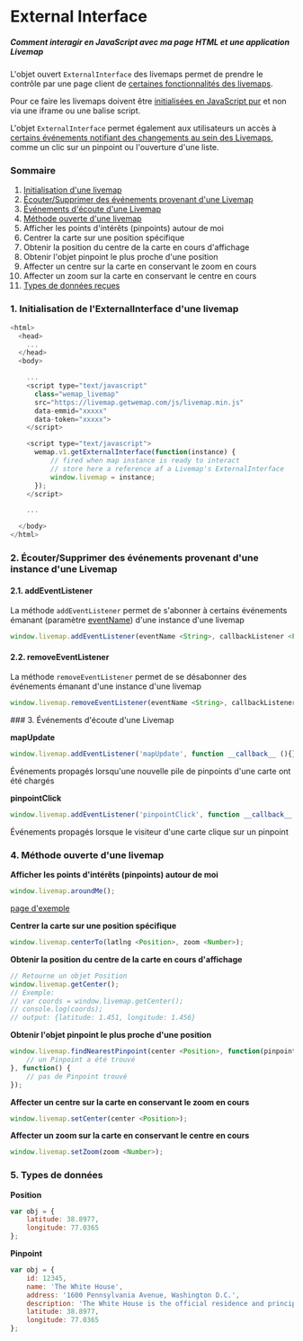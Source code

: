 # External Interface
##### Comment interagir en JavaScript avec ma page HTML et une application Livemap

L'objet ouvert `ExternalInterface` des livemaps permet de prendre le contrôle par une page client de [certaines fonctionnalités des livemaps](#publics_methods).

Pour ce faire les livemaps doivent être [initialisées en JavaScript pur](#init_native_javascript) et non via une iframe ou une balise script.

L'objet `ExternalInterface` permet également aux utilisateurs un accès à [certains événements notifiant des changements au sein des Livemaps](#events), comme un clic sur un pinpoint ou l'ouverture d'une liste.

### Sommaire

1. [Initialisation d'une livemap](#init_native_javascript)
2. [Écouter/Supprimer des événements provenant d'une Livemap](#externals_listeners)
3. [Événements d'écoute d'une Livemap](#events)
4. [Méthode ouverte d'une livemap](#methods)
  4. Afficher les points d'intérêts (pinpoints) autour de moi
  4. Centrer la carte sur une position spécifique
  4. Obtenir la position du centre de la carte en cours d'affichage
  4. Obtenir l'objet pinpoint le plus proche d'une position
  4. Affecter un centre sur la carte en conservant le zoom en cours
  4. Affecter un zoom sur la carte en conservant le centre en cours
5. [Types de données reçues](#types)

<a name="init_native_javascript"></a>
### 1. Initialisation de l'ExternalInterface d'une livemap

```javascript
<html>
  <head>
    ...
  </head>
  <body>

    ...
    <script type="text/javascript"
      class="wemap_livemap"
      src="https://livemap.getwemap.com/js/livemap.min.js"
      data-emmid="xxxxx"
      data-token="xxxxx">
    </script>

    <script type="text/javascript">
      wemap.v1.getExternalInterface(function(instance) {
          // fired when map instance is ready to interact
          // store here a reference af a Livemap's ExternalInterface
          window.livemap = instance;
      });
    </script>

    ...

  </body>
</html>
```

<a name="externals_listeners"></a>
### 2. Écouter/Supprimer des événements provenant d'une instance d'une Livemap

#### 2.1. addEventListener

La méthode `addEventListener` permet de s'abonner à certains événements émanant (paramètre [eventName](#events)) d'une instance d'une livemap

```javascript
window.livemap.addEventListener(eventName <String>, callbackListener <Function>);
```

#### 2.2. removeEventListener

La méthode `removeEventListener` permet de se désabonner des événements émanant d'une instance d'une livemap

```javascript
window.livemap.removeEventListener(eventName <String>, callbackListener <Function>);
```

<a name="events" />
### 3. Événements d'écoute d'une Livemap

**mapUpdate**

```javascript
window.livemap.addEventListener('mapUpdate', function __callback__ (){});
```
Événements propagés lorsqu'une nouvelle pile de pinpoints d'une carte ont été chargés

**pinpointClick**

```javascript
window.livemap.addEventListener('pinpointClick', function __callback__ (){});
```
Événements propagés lorsque le visiteur d'une carte clique sur un pinpoint

<a name="methods"></a>
### 4. Méthode ouverte d'une livemap

**Afficher les points d'intérêts (pinpoints) autour de moi**

```javascript
window.livemap.aroundMe();
```

[page d'exemple](https://github.com/wemap/welcome/blob/master/examples/external_interface/around_me.html)

**Centrer la carte sur une position spécifique**

```javascript
window.livemap.centerTo(latlng <Position>, zoom <Number>);
```

**Obtenir la position du centre de la carte en cours d'affichage**

```javascript
// Retourne un objet Position
window.livemap.getCenter();
// Exemple:
// var coords = window.livemap.getCenter();
// console.log(coords);
// output: {latitude: 1.451, longitude: 1.456}
```

**Obtenir l'objet pinpoint le plus proche d'une position**

```javascript
window.livemap.findNearestPinpoint(center <Position>, function(pinpoint) {
    // un Pinpoint a été trouvé
}, function() {
    // pas de Pinpoint trouvé
});
```

**Affecter un centre sur la carte en conservant le zoom en cours**

```javascript
window.livemap.setCenter(center <Position>);
```

**Affecter un zoom sur la carte en conservant le centre en cours**

```javascript
window.livemap.setZoom(zoom <Number>);
```

<a name="types"></a>
### 5. Types de données

**Position**

```javascript
var obj = {
    latitude: 38.8977,
    longitude: 77.0365
};
```

**Pinpoint**
```javascript
var obj = {
    id: 12345,
    name: 'The White House',
    address: '1600 Pennsylvania Avenue, Washington D.C.',
    description: 'The White House is the official residence and principal workplace of the President of the United States.',
    latitude: 38.8977,
    longitude: 77.0365
};
```
